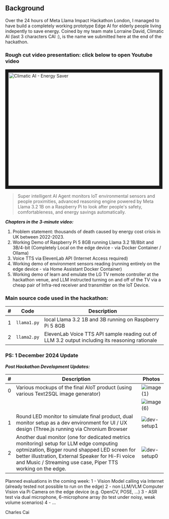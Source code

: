 
## Background

Over the 24 hours of Meta Llama Impact Hackathon London, I managed to have build a completely working prototype Edge AI for elderly people living indepently to save energy.  Coined by my team mate Lorraine David, Climatic AI (last 3 characters CAI :), is the name we submitted here at the end of the hackathon.

### Rough cut video presentation: click below to open Youtube video

<a href="http://www.youtube.com/watch?feature=player_embedded&v=aPSZSrSpPsQ" target="_new">
 <img src="https://img.youtube.com/vi/aPSZSrSpPsQ/0.jpg" alt="Climatic AI - Energy Saver" width="480" height="360" border="10" />
</a>

> Super intelligent AI Agent monitors IoT environmental sensors and people proximities, advanced reasoning engine powered by Meta Llama 3.2 1B on a Raspberry Pi to look after people's safety, comfortableness, and energy savings automatically.

***Chapters in the 3-minute video:***
1. Problem statement: thousands of death caused by energy cost crisis in UK between 2022-2023.
2. Working Demo of Raspberry Pi 5 8GB running Llama 3.2 1B/8bit and 3B/4-bit (Completely Local on the edge device - via Docker Container / Ollama)
3. Voice TTS via ElevenLab API (Internet Access required)
4. Working demo of environment sensors reading (running entirely on the edge device - via Home Assistant Docker Container)
5. Working demo of learn and emulate the LG TV remote controller at the hackathon venue, and LLM instructed turning on and off of the TV via a cheap pair of Infra-red receiver and transmitter on the IoT Device.

### Main source code used in the hackathon:

| # | Code | Description |
| --- | --- | --- |
| 1 | `llama1.py` | local Llama 3.2 1B and 3B running on Raspberry Pi 5 8GB |
| 2 | `llama2.py` | ElevenLab Voice TTS API sample reading out of LLM 3.2 output including its reasoning rationale |

### PS: 1 December 2024 Update

***Post Hackathon Development Updates:***

| # | Description | Photos |
| --- | --- | --- |
| 0 | Various mockups of the final AIoT product (using various Text2SQL image generator) | ![image (1)](https://github.com/user-attachments/assets/b3449643-0c7d-4222-8633-cada1cb7f48d) |
|  |  | ![image (6)](https://github.com/user-attachments/assets/676ade2c-8db5-455a-8b83-ba724c510b27) |
| 1 | Round LED monitor to simulate final product, dual monitor setup as a dev environment for UI / UX design (Three.js running via Chronium Browser | ![dev-setup1](https://github.com/user-attachments/assets/0eddc744-e9d5-447b-962c-fd2ecd0545a7) |
| 2 | Another dual monitor (one for dedicated metrics monitoring) setup for LLM edge computing optmization, Bigger round shapped LED screen for better illustration, External Speaker for Hi-Fi voice and Music / Streaming use case, Piper TTS working on the edge. | ![dev-setup0](https://github.com/user-attachments/assets/cf9cb992-6a6b-4136-837d-d2576748b4a0) |

Planned evaluations in the coming week: 
1 - Vision Model calling via Internet (already tested not possible to run on the edge)
2 - non LLM/VLM Computer Vision via Pi Camera on the edge device (e.g. OpenCV, POSE, ...)
3 - ASR test via dual microphone, 6-microphone array (to test under noisy, weak volume scenarios)
4 - ...

Charles Cai
